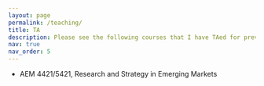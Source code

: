 ```yaml
---
layout: page
permalink: /teaching/
title: TA
description: Please see the following courses that I have TAed for previously
nav: true
nav_order: 5
---
```


* AEM 4421/5421, Research and Strategy in Emerging Markets
